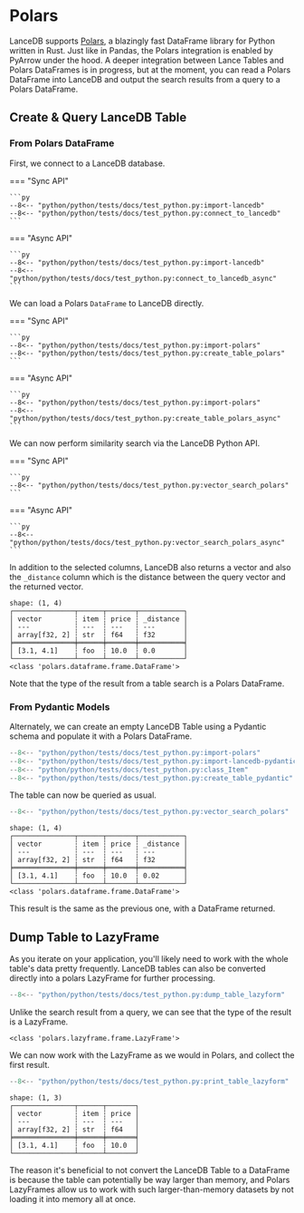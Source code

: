# Polars

LanceDB supports [Polars](https://github.com/pola-rs/polars), a blazingly fast DataFrame library for Python written in Rust. Just like in Pandas, the Polars integration is enabled by PyArrow under the hood. A deeper integration between Lance Tables and Polars DataFrames is in progress, but at the moment, you can read a Polars DataFrame into LanceDB and output the search results from a query to a Polars DataFrame.


## Create & Query LanceDB Table

### From Polars DataFrame

First, we connect to a LanceDB database.

=== "Sync API"

    ```py
    --8<-- "python/python/tests/docs/test_python.py:import-lancedb"
    --8<-- "python/python/tests/docs/test_python.py:connect_to_lancedb"
    ```

=== "Async API"

    ```py
    --8<-- "python/python/tests/docs/test_python.py:import-lancedb"
    --8<-- "python/python/tests/docs/test_python.py:connect_to_lancedb_async"
    ```


We can load a Polars `DataFrame` to LanceDB directly.

=== "Sync API"

    ```py
    --8<-- "python/python/tests/docs/test_python.py:import-polars"
    --8<-- "python/python/tests/docs/test_python.py:create_table_polars"
    ```

=== "Async API"

    ```py
    --8<-- "python/python/tests/docs/test_python.py:import-polars"
    --8<-- "python/python/tests/docs/test_python.py:create_table_polars_async"
    ```

We can now perform similarity search via the LanceDB Python API.

=== "Sync API"

    ```py
    --8<-- "python/python/tests/docs/test_python.py:vector_search_polars"
    ```

=== "Async API"

    ```py
    --8<-- "python/python/tests/docs/test_python.py:vector_search_polars_async"
    ```

In addition to the selected columns, LanceDB also returns a vector
and also the `_distance` column which is the distance between the query
vector and the returned vector.

```
shape: (1, 4)
┌───────────────┬──────┬───────┬───────────┐
│ vector        ┆ item ┆ price ┆ _distance │
│ ---           ┆ ---  ┆ ---   ┆ ---       │
│ array[f32, 2] ┆ str  ┆ f64   ┆ f32       │
╞═══════════════╪══════╪═══════╪═══════════╡
│ [3.1, 4.1]    ┆ foo  ┆ 10.0  ┆ 0.0       │
└───────────────┴──────┴───────┴───────────┘
<class 'polars.dataframe.frame.DataFrame'>
```

Note that the type of the result from a table search is a Polars DataFrame.

### From Pydantic Models

Alternately, we can create an empty LanceDB Table using a Pydantic schema and populate it with a Polars DataFrame.

```py
--8<-- "python/python/tests/docs/test_python.py:import-polars"
--8<-- "python/python/tests/docs/test_python.py:import-lancedb-pydantic"
--8<-- "python/python/tests/docs/test_python.py:class_Item"
--8<-- "python/python/tests/docs/test_python.py:create_table_pydantic"
```

The table can now be queried as usual.

```py
--8<-- "python/python/tests/docs/test_python.py:vector_search_polars"
```

```
shape: (1, 4)
┌───────────────┬──────┬───────┬───────────┐
│ vector        ┆ item ┆ price ┆ _distance │
│ ---           ┆ ---  ┆ ---   ┆ ---       │
│ array[f32, 2] ┆ str  ┆ f64   ┆ f32       │
╞═══════════════╪══════╪═══════╪═══════════╡
│ [3.1, 4.1]    ┆ foo  ┆ 10.0  ┆ 0.02      │
└───────────────┴──────┴───────┴───────────┘
<class 'polars.dataframe.frame.DataFrame'>
```

This result is the same as the previous one, with a DataFrame returned.

## Dump Table to LazyFrame

As you iterate on your application, you'll likely need to work with the whole table's data pretty frequently.
LanceDB tables can also be converted directly into a polars LazyFrame for further processing.

```python
--8<-- "python/python/tests/docs/test_python.py:dump_table_lazyform"
```

Unlike the search result from a query, we can see that the type of the result is a LazyFrame.

```
<class 'polars.lazyframe.frame.LazyFrame'>
```

We can now work with the LazyFrame as we would in Polars, and collect the first result.

```python
--8<-- "python/python/tests/docs/test_python.py:print_table_lazyform"
```

```
shape: (1, 3)
┌───────────────┬──────┬───────┐
│ vector        ┆ item ┆ price │
│ ---           ┆ ---  ┆ ---   │
│ array[f32, 2] ┆ str  ┆ f64   │
╞═══════════════╪══════╪═══════╡
│ [3.1, 4.1]    ┆ foo  ┆ 10.0  │
└───────────────┴──────┴───────┘
```

The reason it's beneficial to not convert the LanceDB Table
to a DataFrame is because the table can potentially be way larger
than memory, and Polars LazyFrames allow us to work with such
larger-than-memory datasets by not loading it into memory all at once.
